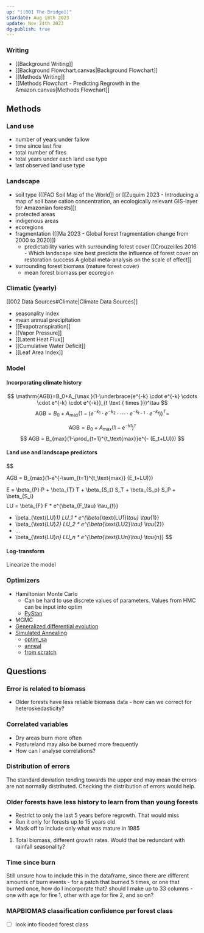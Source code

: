```yaml
---
up: "[[001 The Bridge]]"
stardate: Aug 18th 2023
update: Nov 24th 2023
dg-publish: true
---
```


### Writing
- [[Background Writing]]
- [[Background Flowchart.canvas|Background Flowchart]]
- [[Methods Writing]]
- [[Methods Flowchart - Predicting Regrowth in the Amazon.canvas|Methods Flowchart]]

## Methods

### Land use
- number of years under fallow
- time since last fire
- total number of fires
- total years under each land use type
- last observed land use type

### Landscape
- soil type ([[FAO Soil Map of the World]] or [[Zuquim 2023 - Introducing a map of soil base cation concentration, an ecologically relevant GIS-layer for Amazonian forests]])
- protected areas
- indigenous areas
- ecoregions
- fragmentation ([[Ma 2023 - Global forest fragmentation change from 2000 to 2020]])
	- predictability varies with surrounding forest cover [[Crouzeilles 2016 - Which landscape size best predicts the influence of forest cover on restoration success A global meta-analysis on the scale of effect]]
- surrounding forest biomass (mature forest cover)
	- mean forest biomass per ecoregion

### Climatic (yearly)
[[002 Data Sources#Climate|Climate Data Sources]]
- seasonality index
- mean annual precipitation
- [[Evapotranspiration]]
- [[Vapor Pressure]]
- [[Latent Heat Flux]]
- [[Cumulative Water Deficit]]
- [[Leaf Area Index]]

### Model

#### Incorporating climate history
$$
\mathrm{AGB}=B_0+A_{\max }(1-\underbrace{e^{-k} \cdot e^{-k} \cdots \cdot e^{-k} \cdot e^{-k}}_{t \text { times }})^\tau
$$
$$
\mathrm{AGB}=B_0+A_{\max }\left(1-\left(e^{-k_1} \cdot e^{-k_2} \cdot \cdots \cdot e^{-k_{t-1}} \cdot e^{-k_t}\right)\right)^T=
$$

$$
\mathrm{AGB}=B_0+A_{\max }\left(1-e^{-k t}\right)^\tau
$$
$$ AGB = B_{max}(1-\prod_{t=1}^{t_\text{max}}e^{- (E_t+LU)})
$$

#### Land use and landscape predictors
$$

AGB = B_{max}(1-e^{-\sum_{t=1}^{t_\text{max}} (E_t+LU)})

$$
$$
E = \beta_{P} P + \beta_{T} T + \beta_{S_t} S_T + \beta_{S_p} S_P + \beta_{S_i}
$$
$$
LU = \beta_{F} F * e^{\beta_{F_\tau} \tau_{f}}
+ \beta_{\text{LU}_1} LU_1 * e^{\beta_{\text{LU1}_\tau} \tau_{1}}
+ \beta_{\text{LU}_2} LU_2 * e^{\beta_{\text{LU2}_\tau} \tau_{2}}
 + ... 
+ \beta_{\text{LU}_n} LU_n * e^{\beta_{\text{LUn}_\tau} \tau_{n}}
$$

#### Log-transform
Linearize the model

### Optimizers
- Hamiltonian Monte Carlo
	- Can be hard to use discrete values of parameters. Values from HMC can be input into optim
	- [PyStan](https://pystan.readthedocs.io/en/latest/)
- MCMC
- [Generalized differential evolution](https://ieeexplore.ieee.org/document/8167916)
- [Simulated Annealing](https://machinelearningmastery.com/simulated-annealing-from-scratch-in-python/)
	- [optim_sa](https://search.r-project.org/CRAN/refmans/optimization/html/optim_sa.html)
	- [anneal](https://search.r-project.org/CRAN/refmans/likelihood/html/anneal.html)
	- [from scratch](https://jmsallan.netlify.app/blog/coding-simulated-annealing-in-r/)

## Questions
### Error is related to biomass
- Older forests have less reliable biomass data - how can we correct for heteroskedasticity?

### Correlated variables
- Dry areas burn more often
- Pastureland may also be burned more frequently
- How can I analyse correlations?

### Distribution of errors
The standard deviation tending towards the upper end may mean the errors are not normally distributed. Checking the distribution of errors would help.

### Older forests have less history to learn from than young forests
- Restrict to only the last 5 years before regrowth. That would miss 
- Run it only for forests up to 15 years old
- Mask off to include only what was mature in 1985
1. Total biomass, different growth rates. Would that be redundant with rainfall seasonality?

### Time since burn
Still unsure how to include this in the dataframe, since there are different amounts of burn events - for a patch that burned 5 times, or one that burned once, how do I incorporate that? should I make up to 33 columns - one with age for fire 1, other with age for fire 2, and so on?

### MAPBIOMAS classification confidence per forest class

- [ ] look into flooded forest class
